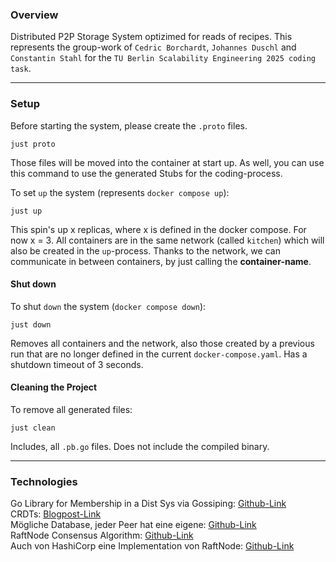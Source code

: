 ### Overview
Distributed P2P Storage System optizimed for reads of recipes. This represents the group-work of `Cedric Borchardt`, `Johannes Duschl` 
and `Constantin Stahl` for the `TU Berlin Scalability Engineering 2025 coding task`.

---
### Setup

Before starting the system, please create the `.proto` files.

```shell
just proto
```
Those files will be moved into the container at start up.
As well, you can use this command to use the generated Stubs for the coding-process.

To set `up` the system (represents `docker compose up`):

```shell
just up
```
This spin's up x replicas, where x is defined in the docker compose. For now x = 3.
All containers are in the same network (called `kitchen`) which will also be created in the `up`-process.
Thanks to the network, we can communicate in between containers, by just calling the **container-name**.

#### Shut down

To shut `down` the system (`docker compose down`):
```shell
just down
```
Removes all containers and the network, also those created by a previous run that are no longer defined in the current `docker-compose.yaml`.
Has a shutdown timeout of 3 seconds.


#### Cleaning the Project
To remove all generated files:
```shell
just clean
```

Includes, all `.pb.go` files. Does not include the compiled binary.

---
### Technologies

Go Library for Membership in a Dist Sys via Gossiping: [Github-Link](https://github.com/hashicorp/memberlist)\
CRDTs: [Blogpost-Link](https://crdt.tech/) \
Mögliche Database, jeder Peer hat eine eigene: [Github-Link](https://github.com/etcd-io/bbolt) \
RaftNode Consensus Algorithm: [Github-Link](https://raft.github.io/) \
Auch von HashiCorp eine Implementation von RaftNode: [Github-Link](https://github.com/hashicorp/raft)